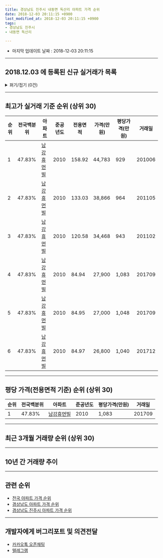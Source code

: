 ```yaml
---
title: 경상남도 진주시 내동면 독산리 아파트 가격 순위
date: 2018-12-03 20:11:15 +0900
last_modified_at: 2018-12-03 20:11:15 +0900
tags:
- 경상남도 진주시
- 내동면 독산리

---
```


* 마지막 업데이트 날짜 : 2018-12-03 20:11:15

---

## 2018.12.03 에 등록된 신규 실거래가 목록

<details>
<summary>펴기/접기 (0건)</summary>
<div markdown="1">

|아파트|전국백분위|준공년도|전용면적|가격(만원)|평당가격(만원)|거래일|
|---|---|---|---|---|---|---|
|없음|||||||


</div>
</details>

---

## 최고가 실거래 기준 순위 (상위 30)


|순위|전국백분위|아파트|준공년도|전용면적|가격(만원)|평당가격(만원)|거래일|
|---|---|---|---|---|---|---|---|
|1|47.83%|[남강휴먼빌](https://search.naver.com/search.naver?query=%EA%B2%BD%EC%83%81%EB%82%A8%EB%8F%84+%EC%A7%84%EC%A3%BC%EC%8B%9C+%EB%82%B4%EB%8F%99%EB%A9%B4+%EB%8F%85%EC%82%B0%EB%A6%AC+%EB%82%A8%EA%B0%95%ED%9C%B4%EB%A8%BC%EB%B9%8C)|2010|158.92|44,783|929|201006|
|2|47.83%|[남강휴먼빌](https://search.naver.com/search.naver?query=%EA%B2%BD%EC%83%81%EB%82%A8%EB%8F%84+%EC%A7%84%EC%A3%BC%EC%8B%9C+%EB%82%B4%EB%8F%99%EB%A9%B4+%EB%8F%85%EC%82%B0%EB%A6%AC+%EB%82%A8%EA%B0%95%ED%9C%B4%EB%A8%BC%EB%B9%8C)|2010|133.03|38,866|964|201105|
|3|47.83%|[남강휴먼빌](https://search.naver.com/search.naver?query=%EA%B2%BD%EC%83%81%EB%82%A8%EB%8F%84+%EC%A7%84%EC%A3%BC%EC%8B%9C+%EB%82%B4%EB%8F%99%EB%A9%B4+%EB%8F%85%EC%82%B0%EB%A6%AC+%EB%82%A8%EA%B0%95%ED%9C%B4%EB%A8%BC%EB%B9%8C)|2010|120.58|34,468|943|201102|
|4|47.83%|[남강휴먼빌](https://search.naver.com/search.naver?query=%EA%B2%BD%EC%83%81%EB%82%A8%EB%8F%84+%EC%A7%84%EC%A3%BC%EC%8B%9C+%EB%82%B4%EB%8F%99%EB%A9%B4+%EB%8F%85%EC%82%B0%EB%A6%AC+%EB%82%A8%EA%B0%95%ED%9C%B4%EB%A8%BC%EB%B9%8C)|2010|84.94|27,900|1,083|201709|
|5|47.83%|[남강휴먼빌](https://search.naver.com/search.naver?query=%EA%B2%BD%EC%83%81%EB%82%A8%EB%8F%84+%EC%A7%84%EC%A3%BC%EC%8B%9C+%EB%82%B4%EB%8F%99%EB%A9%B4+%EB%8F%85%EC%82%B0%EB%A6%AC+%EB%82%A8%EA%B0%95%ED%9C%B4%EB%A8%BC%EB%B9%8C)|2010|84.95|27,000|1,048|201709|
|6|47.83%|[남강휴먼빌](https://search.naver.com/search.naver?query=%EA%B2%BD%EC%83%81%EB%82%A8%EB%8F%84+%EC%A7%84%EC%A3%BC%EC%8B%9C+%EB%82%B4%EB%8F%99%EB%A9%B4+%EB%8F%85%EC%82%B0%EB%A6%AC+%EB%82%A8%EA%B0%95%ED%9C%B4%EB%A8%BC%EB%B9%8C)|2010|84.97|26,800|1,040|201712|


---

## 평당 가격(전용면적 기준) 순위 (상위 30)


|순위|전국백분위|아파트|준공년도|평당가격(만원)|거래일|
|---|---|---|---|---|---|
|1|47.83%|[남강휴먼빌](https://search.naver.com/search.naver?query=%EA%B2%BD%EC%83%81%EB%82%A8%EB%8F%84+%EC%A7%84%EC%A3%BC%EC%8B%9C+%EB%82%B4%EB%8F%99%EB%A9%B4+%EB%8F%85%EC%82%B0%EB%A6%AC+%EB%82%A8%EA%B0%95%ED%9C%B4%EB%A8%BC%EB%B9%8C)|2010|1,083|201709|


---

## 최근 3개월 거래량 순위 (상위 30)


<div style="width:100%;">
    <canvas id="deal_count_ranking" height="250"></canvas>
</div>


<script>
new Chart(document.getElementById("deal_count_ranking"), {
    type: 'horizontalBar',
    data: {
        labels: ['남강휴먼빌'],
        datasets: [{
            label: '실거래 수',
            data: [3],
            borderColor: "rgba(255, 0, 128, 1)",
            backgroundColor: "rgba(255, 0, 128, 0.5)",
            fill: false,
        }]
    },
    options: {
        responsive: true,
        title: {
            display: true,
            text: '최근 3개월 거래량 순위'
        },
        tooltips: {
            mode: 'index',
            intersect: false,
            callbacks: {
                title: function(tooltipItems, data) {
                    return "실거래 수:";
                },
                label: function(tooltipItem, data) {
                    return data.labels[tooltipItem.index] + ": " + tooltipItem.xLabel;
                }
            }
        },
        hover: {
            mode: 'nearest',
            intersect: true
        },
        scales: {
            xAxes: [{
                display: true,
                scaleLabel: {
                    display: true,
                    labelString: '실거래 수'
                },
                ticks: {
                    suggestedMin: 0,
                }
            }],
            yAxes: [{
                display: true,
                ticks: {
                    autoSkip: false,
                    callback: function(value, index, values) {
                        if (value.length > 15)
                            return value.substr(0, 13) + "...";
                        else
                            return value;
                    }
                },
                scaleLabel: {
                    display: false,
                }
            }]
        }
    }
});

</script>


---

## 10년 간 거래량 추이


<div style="width:100%;">
    <canvas id="deal_progress" height="250"></canvas>
</div>

<script>
new Chart(document.getElementById("deal_progress"), {
    type: 'line',
    data: {
        labels: ['200812','200901','200902','200903','200904','200905','200906','200907','200908','200909','200910','200911','200912','201001','201002','201003','201004','201005','201006','201007','201008','201009','201010','201011','201012','201101','201102','201103','201104','201105','201106','201107','201108','201109','201110','201111','201112','201201','201202','201203','201204','201205','201206','201207','201208','201209','201210','201211','201212','201301','201302','201303','201304','201305','201306','201307','201308','201309','201310','201311','201312','201401','201402','201403','201404','201405','201406','201407','201408','201409','201410','201411','201412','201501','201502','201503','201504','201505','201506','201507','201508','201509','201510','201511','201512','201601','201602','201603','201604','201605','201606','201607','201608','201609','201610','201611','201612','201701','201702','201703','201704','201705','201706','201707','201708','201709','201710','201711','201712','201801','201802','201803','201804','201805','201806','201807','201808','201809','201810','201811','201812'],
        datasets: [{
            label: '실거래 수',
            pointRadius: 1,
            data: [0, 0, 0, 0, 0, 0, 0, 0, 0, 0, 0, 0, 0, 0, 0, 0, 1, 11, 9, 11, 9, 8, 9, 11, 10, 18, 12, 11, 9, 33, 4, 9, 12, 14, 9, 2, 3, 3, 3, 6, 4, 0, 2, 0, 3, 3, 18, 4, 5, 0, 5, 12, 3, 4, 7, 5, 1, 6, 5, 4, 4, 1, 4, 2, 1, 2, 6, 3, 2, 5, 3, 2, 2, 8, 4, 12, 6, 6, 10, 3, 8, 10, 15, 10, 9, 13, 10, 9, 7, 13, 11, 6, 9, 13, 11, 13, 6, 6, 15, 9, 5, 1, 5, 5, 8, 4, 7, 8, 5, 3, 3, 6, 7, 5, 1, 5, 1, 3, 3, 0, 0],
            borderColor: "rgba(255, 201, 14, 1)",
            backgroundColor: "rgba(255, 201, 14, 0.5)",
            fill: true,
        }]
    },
    options: {
        responsive: true,
        title: {
            display: true,
            text: '10년간 거래량 추이'
        },
        tooltips: {
            mode: 'index',
            intersect: false,
        },
        hover: {
            mode: 'nearest',
            intersect: true
        },
        scales: {
            xAxes: [{
                display: true,
                scaleLabel: {
                    display: true,
                    labelString: '년/월'
                }
            }],
            yAxes: [{
                display: true,
                ticks: {
                    suggestedMin: 0,
                },
                scaleLabel: {
                    display: true,
                    labelString: '실거래 수'
                }
            }]
        }
    }
});

</script>


---

## 관련 순위

- [전국 아파트 가격 순위](https://inasie.github.io/apt-ranking/전국)
- [경상남도 아파트 가격 순위](https://inasie.github.io/apt-ranking/경상남도)
- [경상남도 진주시 아파트 가격 순위](https://inasie.github.io/apt-ranking/경상남도-진주시)


---

## 개발자에게 버그리포트 및 의견전달

- [카카오톡 오픈채팅](https://open.kakao.com/o/gLJUAP4)
- [텔레그램](https://t.me/inasie)

